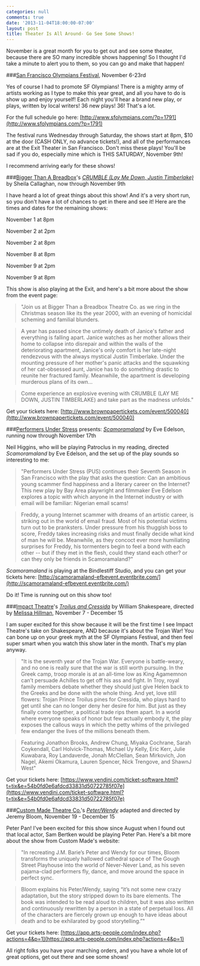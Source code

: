 ```yaml
---
categories: null
comments: true
date: '2013-11-04T18:00:00-07:00'
layout: post
title: Theater Is All Around- Go See Some Shows!
---
```


November is a great month for you to get out and see some theater, because there are SO many incredible shows happening! So I thought I'd take a minute to alert you to them, so you can go and make that happen!

###[San Francisco Olympians Festival](http://www.sfolympians.com/), November 6-23rd

Yes of course I had to promote SF Olympians! There is a mighty army of artists working as I type to make this year great, and all you have to do is show up and enjoy yourself! Each night you'll hear a brand new play, or plays, written by local writers! 36 new plays! 36! That's a lot.

For the full schedule go here: [http://www.sfolympians.com/?p=1791](http://www.sfolympians.com/?p=1791)

The festival runs Wednesday through Saturday, the shows start at 8pm, $10 at the door (CASH ONLY, no advance tickets!), and all of the performances are at the Exit Theater in San Francisco. Don't miss these plays! You'll be sad if you do, especially mine which is THIS SATURDAY, November 9th! 

I recommend arriving early for these shows!

###[Bigger Than A Breadbox](http://www.btabtheatreco.org/)'s [*CRUMBLE (Lay Me Down, Justin Timberlake)*](http://www.btabtheatreco.org/shows/crumble) by Sheila Callaghan, now through November 9th

I have heard a lot of great things about this show! And it's a very short run, so you don't have a lot of chances to get in there and see it! Here are the times and dates for the remaining shows:

November 1 at 8pm

November 2 at 2pm

November 2 at 8pm

November 8 at 8pm

November 9 at 2pm

November 9 at 8pm

This show is also playing at the Exit, and here's a bit more about the show from the event page:

>"Join us at Bigger Than a Breadbox Theatre Co. as we ring in the Christmas season like its the year 2000, with an evening of homicidal scheming and familial blunders.

>A year has passed since the untimely death of Janice's father and everything is falling apart. Janice watches as her mother allows their home to collapse into disrepair and within the walls of the deteriorating apartment, Janice's only comfort is her late-night rendezvous with the always mystical Justin Timberlake. Under the mounting pressure of her mother's panic attacks and the squawking of her cat-obsessed aunt, Janice has to do something drastic to reunite her fractured family. Meanwhile, the apartment is developing murderous plans of its own...

>Come experience an explosive evening with CRUMBLE (LAY ME DOWN, JUSTIN TIMBERLAKE) and take part as the madness unfolds."

Get your tickets here: [http://www.brownpapertickets.com/event/500040](http://www.brownpapertickets.com/event/500040)

###[Performers Under Stress](http://www.pustheatre.com/PUS/PUS_Home_Page.html) presents: [*Scamoramaland*](https://www.facebook.com/events/1411400242411291/?ref_dashboard_filter=upcoming) by Eve Edelson, running now through November 17th

Neil Higgins, who will be playing Patroclus in my reading, directed *Scamoramaland* by Eve Edelson, and the set up of the play sounds so interesting to me:

>"Performers Under Stress (PUS) continues their Seventh Season in San Francisco with the play that asks the question: Can an ambitious young scammer find happiness and a literary career on the Internet? This new play by Bay Area playwright and filmmaker Eve Edelson explores a topic with which anyone in the Internet industry or with email will be familiar: Nigerian email scams!

>Freddy, a young Internet scammer with dreams of an artistic career, is striking out in the world of email fraud. Most of his potential victims turn out to be pranksters. Under pressure from his thuggish boss to score, Freddy takes increasing risks and must finally decide what kind of man he will be. Meanwhile, as they concoct ever more humiliating surprises for Freddy, his tormenters begin to feel a bond with each other -- but if they met in the flesh, could they stand each other? or can they only be friends in Scamoramaland?"

*Scamoramaland* is playing at the Bindlestiff Studio, and you can get your tickets here: [http://scamoramaland-efbevent.eventbrite.com/](http://scamoramaland-efbevent.eventbrite.com/)

Do it! Time is running out on this show too!

###[Impact Theatre](http://www.impacttheatre.com/season/index.php)'s [*Troilus and Cressida*](http://www.impacttheatre.com/season/) by William Shakespeare, directed by [Melissa Hillman](http://bittergertrude.com/about/), November 7 - December 15

I am super excited for this show because it will be the first time I see Impact Theatre's take on Shakespeare, AND because it's about the Trojan War! You can bone up on your greek myth at the SF Olympians Festival, and then feel super smart when you watch this show later in the month. That's my plan anyway.

>"It is the seventh year of the Trojan War. Everyone is battle-weary, and no one is really sure that the war is still worth pursuing. In the Greek camp, troop morale is at an all-time low as King Agamemnon can’t persuade Achilles to get off his ass and fight. In Troy, royal family members debate whether they should just give Helen back to the Greeks and be done with the whole thing. And yet, love still flowers: Trojan Prince Troilus pines for Cressida, who plays hard to get until she can no longer deny her desire for him. But just as they finally come together, a political trade rips them apart. In a world where everyone speaks of honor but few actually embody it, the play exposes the callous ways in which the petty whims of the privileged few endanger the lives of the millions beneath them.

>Featuring Jonathon Brooks, Andrew Chung, Miyaka Cochrane, Sarah Coykendall, Carl Holvick-Thomas, Michael Uy Kelly, Eric Kerr, Julie Kuwabara, Roy Landaverde, Jonah McClellan, Sean Mirkovich, Jon Nagel, Akemi Okamura, Lauren Spencer, Nick Trengove, and ShawnJ West"

Get your tickets here: [https://www.vendini.com/ticket-software.html?t=tix&e=54b0fd0e6afdcd33831d50722785f07e](https://www.vendini.com/ticket-software.html?t=tix&e=54b0fd0e6afdcd33831d50722785f07e)

###[Custom Made Theatre Co.](http://www.custommade.org/)'s [*Peter/Wendy*](http://www.custommade.org/peterwendy/) adapted and directed by Jeremy Bloom, November 19 - December 15

Peter Pan! I've been excited for this show since August when I found out that local actor, Sam Bertken would be playing Peter Pan. Here's a bit more about the show from Custom Made's website:

>"In recreating J.M. Barie’s Peter and Wendy for our times, Bloom transforms the uniquely hallowed cathedral space of The Gough Street Playhouse into the world of Never-Never Land, as his seven pajama-clad performers fly, dance, and move around the space in perfect sync.

>Bloom explains his Peter/Wendy, saying “it’s not some new crazy adaptation, but the story stripped down to its bare elements.  The book was intended to be read aloud to children, but it was also written and continuously rewritten by a person in a state of perpetual loss. All of the characters are fiercely grown up enough to have ideas about death and to be exhilarated by good storytelling.”"

Get your tickets here: [https://app.arts-people.com/index.php?actions=4&p=1](https://app.arts-people.com/index.php?actions=4&p=1)

All right folks you have your marching orders, and you have a whole lot of great options, get out there and see some shows!